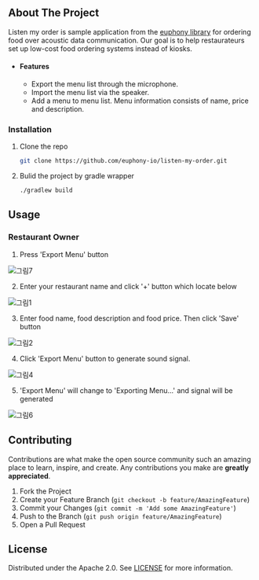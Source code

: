 ## About The Project

Listen my order is sample application from the [euphony library](https://github.com/euphony-io/euphony) for ordering food over acoustic data communication.
Our goal is to help restaurateurs set up low-cost food ordering systems instead of kiosks.

- #### Features
  - Export the menu list through the microphone.
  - Import the menu list via the speaker.
  - Add a menu to menu list. Menu information consists of name, price and description.

### Installation

1. Clone the repo
   ```sh
   git clone https://github.com/euphony-io/listen-my-order.git
   ```
2. Bulid the project by gradle wrapper
   ```sh
   ./gradlew build
   ```

## Usage

### Restaurant Owner

1. Press 'Export Menu' button
  
  ![그림7](https://user-images.githubusercontent.com/80624082/131519244-0db12a18-5eb6-44f8-a39c-f019a67c4d45.png)

2. Enter your restaurant name and click '+' button which locate below
  
  ![그림1](https://user-images.githubusercontent.com/80624082/131517465-b176ec7d-e258-468e-b309-190235d70be5.png)
  
3. Enter food name, food description and food price. Then click 'Save' button
  
  ![그림2](https://user-images.githubusercontent.com/80624082/131517757-a6238812-22a0-4d15-bc95-ec88489f9bd5.png)

4. Click 'Export Menu' button to generate sound signal.

  ![그림4](https://user-images.githubusercontent.com/80624082/131518447-a8ccccc9-f232-4849-8c0a-4f61c553c3f0.png)
  
5. 'Export Menu' will change to 'Exporting Menu...' and signal will be generated
  
  ![그림6](https://user-images.githubusercontent.com/80624082/131518837-7873aa98-fcd4-4d37-8d84-6aa4415bcefe.png)





## Contributing

Contributions are what make the open source community such an amazing place to learn, inspire, and create. Any contributions you make are **greatly appreciated**.

1. Fork the Project
2. Create your Feature Branch (`git checkout -b feature/AmazingFeature`)
3. Commit your Changes (`git commit -m 'Add some AmazingFeature'`)
4. Push to the Branch (`git push origin feature/AmazingFeature`)
5. Open a Pull Request

## License

Distributed under the Apache 2.0. See [LICENSE](https://github.com/euphony-io/listen-my-order/blob/main/LICENSE) for more information.
